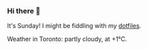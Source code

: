 ### Hi there :wave:

It's Sunday! I might be fiddling with my [dotfiles](https://github.com/bewuethr/dotfiles).

Weather in Toronto: partly cloudy, at +1°C.
